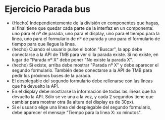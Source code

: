# Ejercicio Parada bus

- (Hecho) Independientemente de la división en componentes que hagas, al final tiene que quedar cada parte de la interfaz en un componente: uno para el nº de parada, uno para el display, uno para el tiempo para la línea, uno para el formulario de nº de parada y uno para el formulario de tiempo para que llegue la línea.
- (hecho) Cuando el usuario pulse el botón "Buscar", la app debe conectarse a la API de TMB para ver si la parada existe. Si no existe, en lugar de "Parada nº X" debe poner "No existe la parada X".
- (hecho) Si existe, arriba debe mostrar "Parada nº X" y debe aparecer el segundo formulario. También debe conectarse a la API de TMB para pedir los próximos buses de la parada.
- El desplegable del segundo formulario debe rellenarse con las líneas que ha devuelto la API.
- En el display debe mostrarse la información de todas las líneas que ha devuelto la API. Sólo se ve una a la vez, y cada 2 segundos tiene que cambiar para mostrar otra (la altura del display es de 30px).
- Si el usuario elige una línea del desplegable del segundo formulario, debe aparecer el mensaje "Tiempo para la línea X: xx minutos".
